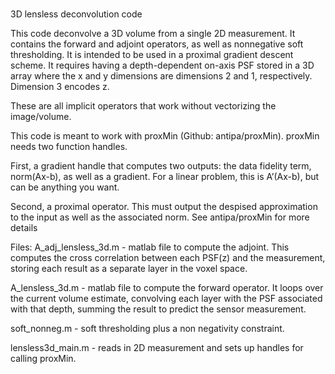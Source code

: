 # 
3D lensless deconvolution code

This code deconvolve a 3D volume from a single 2D measurement. It contains the forward and adjoint operators, 
as well as nonnegative soft thresholding. It is intended to be used in a proximal gradient descent scheme. 
It requires having a depth-dependent on-axis PSF stored in a 3D array where the x and y dimensions are dimensions 
2 and 1, respectively. Dimension 3 encodes z. 

These are all implicit operators that work without vectorizing the image/volume. 

This code is meant to work with proxMin (Github: antipa/proxMin). proxMin needs two function handles. 

First, a gradient handle that computes two outputs: the data fidelity term, norm(Ax-b), as well as a gradient. 
For a linear problem, this is A’(Ax-b), but can be anything you want. 

Second, a proximal operator. This must output the despised approximation to the input as well as the associated 
norm. See antipa/proxMin for more details

Files:
A_adj_lensless_3d.m - matlab file to compute the adjoint. This computes the cross correlation between each PSF(z)
and the measurement, storing each result as a separate layer in the voxel space.

A_lensless_3d.m - matlab file to compute the forward operator. It loops over the current volume estimate, convolving
each layer with the PSF associated with that depth, summing the result to predict the sensor measurement. 

soft_nonneg.m - soft thresholding plus a non negativity constraint.

lensless3d_main.m - reads in 2D measurement and sets up handles for calling proxMin. 

